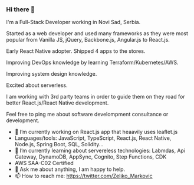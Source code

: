### Hi there 👋

I'm a Full-Stack Developer working in Novi Sad, Serbia.

Started as a web developer and used many frameworks as they were most popular from Vanilla JS, jQuery, Backbone.js, Angular.js to React.js.

Early React Native adopter. Shipped 4 apps to the stores.

Improving DevOps knowledge by learning Terraform/Kubernetes/AWS.

Improving system design knowledge.

Excited about serverless.

I am working with 3rd party teams in order to guide them on they road for better React.js/React Native development.

Feel free to ping me about software develompment consultance or development.


- 🔭 I’m currently working on React.js app that heaavily uses leaflet.js 
- Languages/tools: JavaScript, TypeScript, React.js, React Native, Node.js, Spring Boot, SQL, Solidity...
- 🌱 I’m currently learning about servereless technologies: Labmdas, Api Gateway, DynamoDB, AppSync, Cognito, Step Functions, CDK
- AWS SAA-C02 Certified
- 💬 Ask me about anything, I am happy to help.
- 📫 How to reach me: https://twitter.com/Zeljko_Markovic


<!--
**zeljkoX/zeljkoX** is a ✨ _special_ ✨ repository because its `README.md` (this file) appears on your GitHub profile.

Here are some ideas to get you started:

- 🔭 I’m currently working on ...
- 🌱 I’m currently learning ...
- 👯 I’m looking to collaborate on ...
- 🤔 I’m looking for help with ...
- 💬 Ask me about ...
- 📫 How to reach me: ...
- 😄 Pronouns: ...
- ⚡ Fun fact: ...
-->
